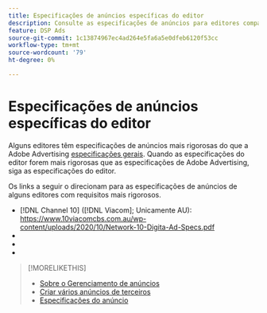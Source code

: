 ```yaml
---
title: Especificações de anúncios específicas do editor
description: Consulte as especificações de anúncios para editores compatíveis.
feature: DSP Ads
source-git-commit: 1c13874967ec4ad264e5fa6a5e0dfeb6120f53cc
workflow-type: tm+mt
source-wordcount: '79'
ht-degree: 0%

---
```


# Especificações de anúncios específicas do editor

Alguns editores têm especificações de anúncios mais rigorosas do que a Adobe Advertising [especificações gerais](/help/dsp/campaign-management/ads/ad-specs.md). Quando as especificações do editor forem mais rigorosas que as especificações de Adobe Advertising, siga as especificações do editor.

Os links a seguir o direcionam para as especificações de anúncios de alguns editores com requisitos mais rigorosos.

* [!DNL Channel 10] ([!DNL Viacom]; Unicamente AU): https://www.10viacomcbs.com.au/wp-content/uploads/2020/10/Network-10-Digita-Ad-Specs.pdf
* 
   [!DNL CBS Interactive Advanced Media]: https://cbsinteractive.com/advertising/ad-specs/list/cbs-interactive-advanced-media
* 
   [!DNL Hulu]: https://advertising.hulu.com/ad-products/video-commercial
* 

   [!DNL NBCUniversal]: https://together.nbcuni.com/nbcu-creative-guidelines

>[!MORELIKETHIS]
>
>* [Sobre o Gerenciamento de anúncios](ad-about.md)
>* [Criar vários anúncios de terceiros](ad-create-multiple.md)
>* [Especificações do anúncio](/help/dsp/campaign-management/ads/ad-specs.md)

